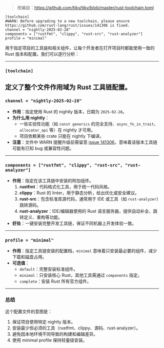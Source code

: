 >改编自：https://github.com/tikv/tikv/blob/master/rust-toolchain.toml
```
[toolchain]
#WARN: Before upgrading to a new toolchain, please ensure https://github.com/rust-lang/rust/issues/141306 is fixed.
channel = "nightly-2025-02-28"
components = ["rustfmt", "clippy", "rust-src", "rust-analyzer"]
profile = "minimal"
```

用于指定项目的工具链和相关组件，让每个开发者在打开项目时都能使用一致的 Rust 版本和配置。我们可以逐行分析：

---

### `[toolchain]`
定义了整个文件作用域为 Rust 工具链配置。
---
### `channel = "nightly-2025-02-28"`
-   **作用**：指定使用 Rust 的 nightly 版本，日期为 `2025-02-28`。
-   **为什么用 nightly**：
    -   一些实验性功能（如 `const generics` 的完全支持、`async_fn_in_trait`、`allocator_api` 等）在 nightly 才可用。
    -   项目依赖某些 crate 只能在 nightly 下编译。
-   **注意**：文件中 WARN 提醒升级前需留意 [issue 141306](https://github.com/rust-lang/rust/issues/141306)，意味着该版本工具链可能有已知 bug 或兼容性问题。
---
### `components = ["rustfmt", "clippy", "rust-src", "rust-analyzer"]`
-   **作用**：指定在该工具链中安装的附加组件。
    1.  **rustfmt**：代码格式化工具，用于统一代码风格。
    2.  **clippy**：Rust 的 linter，用于静态分析，给出优化或安全建议。
    3.  **rust-src**：包含标准库源代码，通常用于 IDE 或工具（如 `rust-analyzer`）跳转源码。
    4.  **rust-analyzer**：IDE/编辑器使用的 Rust 语言服务器，提供自动补全、跳转定义、重构等功能。
-   **好处**：一键安装完整开发工具链，保证不同机器上开发体验一致。
---
### `profile = "minimal"`
-   **作用**：指定工具链安装的配置档，`minimal` 意味着只安装最必要的组件，减少下载和磁盘占用。
-   **可选值**：
    -   `default`：完整安装标准组件。
    -   `minimal`：只安装核心 Rust，其他工具需通过 `components` 指定。
    -   `complete`：安装 Rust 所有官方组件。
---
### 总结
这个配置文件的意图是：
1.  保证项目使用特定 nightly 版本。
2.  安装最少但必须的工具（rustfmt、clippy、源码、rust-analyzer）。
3.  避免因本地环境不同导致的构建和编辑差异。
4.  使用 minimal profile 保持轻量级安装。
    